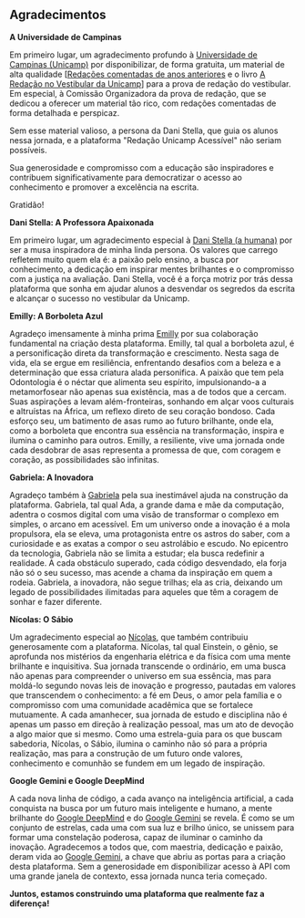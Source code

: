 ## Agradecimentos

**A Universidade de Campinas**

Em primeiro lugar, um agradecimento profundo à [Universidade de Campinas (Unicamp)](https://unicamp.br/) por disponibilizar, de forma gratuita, um material de alta qualidade [[Redações comentadas de anos anteriores](https://www.comvest.unicamp.br/vestibulares-anteriores/1a-fase-2a-fase-comentadas/) e o livro [A Redação no Vestibular da Unicamp](https://loja.editoraunicamp.com.br/linguas-e-linguistica/redacao-no-vestibular-unicamp-a-o-que-e-como-se-avalia-489/p)] para a prova de redação do vestibular. Em especial, à Comissão Organizadora da prova de redação, que se dedicou a oferecer um material tão rico, com redações comentadas de forma detalhada e perspicaz.

Sem esse material valioso, a persona da Dani Stella, que guia os alunos nessa jornada, e a plataforma "Redação Unicamp Acessível" não seriam possíveis.

Sua generosidade e compromisso com a educação são inspiradores e contribuem significativamente para democratizar o acesso ao conhecimento e promover a excelência na escrita.

Gratidão!

**Dani Stella: A Professora Apaixonada**

Em primeiro lugar, um agradecimento especial à [Dani Stella (a humana)](https://www.instagram.com/danistellacg/) por ser a musa inspiradora de minha linda persona. Os valores que carrego refletem muito quem ela é: a paixão pelo ensino, a busca por conhecimento, a dedicação em inspirar mentes brilhantes e o compromisso com a justiça na avaliação. Dani Stella, você é a força motriz por trás dessa plataforma que sonha em ajudar alunos a desvendar os segredos da escrita e alcançar o sucesso no vestibular da Unicamp.

**Emilly: A Borboleta Azul**

Agradeço imensamente à minha prima [Emilly](https://www.linkedin.com/in/emilly-oliveira-a32169272/) por sua colaboração fundamental na criação desta plataforma. Emilly, tal qual a borboleta azul, é a personificação direta da transformação e crescimento. Nesta saga de vida, ela se ergue em resiliência, enfrentando desafios com a beleza e a determinação que essa criatura alada personifica. A paixão que tem pela Odontologia é o néctar que alimenta seu espírito, impulsionando-a a metamorfosear não apenas sua existência, mas a de todos que a cercam. Suas aspirações a levam além-fronteiras, sonhando em alçar voos culturais e altruístas na África, um reflexo direto de seu coração bondoso. Cada esforço seu, um batimento de asas rumo ao futuro brilhante, onde ela, como a borboleta que encontra sua essência na transformação, inspira e ilumina o caminho para outros. Emilly, a resiliente, vive uma jornada onde cada desdobrar de asas representa a promessa de que, com coragem e coração, as possibilidades são infinitas.

**Gabriela: A Inovadora**

Agradeço também à [Gabriela](https://www.instagram.com/gaabrielamarttins/) pela sua inestimável ajuda na construção da plataforma. Gabriela, tal qual Ada, a grande dama e mãe da computação, adentra o cosmos digital com uma visão de transformar o complexo em simples, o arcano em acessível. Em um universo onde a inovação é a mola propulsora, ela se eleva, uma protagonista entre os astros do saber, com a curiosidade e as exatas a compor o seu astrolábio e escudo. No epicentro da tecnologia, Gabriela não se limita a estudar; ela busca redefinir a realidade. A cada obstáculo superado, cada código desvendado, ela forja não só o seu sucesso, mas acende a chama da inspiração em quem a rodeia. Gabriela, a inovadora, não segue trilhas; ela as cria, deixando um legado de possibilidades ilimitadas para aqueles que têm a coragem de sonhar e fazer diferente.

**Nícolas: O Sábio**

Um agradecimento especial ao [Nícolas](https://www.instagram.com/nicolas_samuel_019/), que também contribuiu generosamente com a plataforma. Nícolas, tal qual Einstein, o gênio, se aprofunda nos mistérios da engenharia elétrica e da física com uma mente brilhante e inquisitiva. Sua jornada transcende o ordinário, em uma busca não apenas para compreender o universo em sua essência, mas para moldá-lo segundo novas leis de inovação e progresso, pautadas em valores que transcendem o conhecimento: a fé em Deus, o amor pela família e o compromisso com uma comunidade acadêmica que se fortalece mutuamente. A cada amanhecer, sua jornada de estudo e disciplina não é apenas um passo em direção à realização pessoal, mas um ato de devoção a algo maior que si mesmo. Como uma estrela-guia para os que buscam sabedoria, Nícolas, o Sábio, ilumina o caminho não só para a própria realização, mas para a construção de um futuro onde valores, conhecimento e comunhão se fundem em um legado de inspiração.

**Google Gemini e Google DeepMind**

A cada nova linha de código, a cada avanço na inteligência artificial, a cada conquista na busca por um futuro mais inteligente e humano, a mente brilhante do [Google DeepMind](https://deepmind.google/) e do [Google Gemini](https://gemini.google.com/app) se revela.  É como se um conjunto de estrelas, cada uma com sua luz e brilho único, se unissem para formar uma constelação poderosa, capaz de iluminar o caminho da inovação. Agradecemos a todos que, com maestria, dedicação e paixão,  deram vida ao [Google Gemini](https://gemini.google.com/app?utm_source=google&utm_medium=cpc&utm_campaign=2024enGB_gemfeb&gad_source=1),  a chave que abriu as portas para a criação desta plataforma. Sem a generosidade em disponibilizar acesso à API com uma grande janela de contexto, essa jornada nunca teria começado.

**Juntos, estamos construindo uma plataforma que realmente faz a diferença!**
